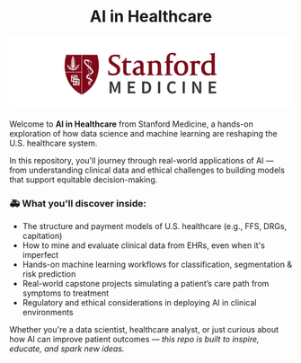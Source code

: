 <h1 align="center">AI in Healthcare</h1>

<p align="center">
  <img src="https://github.com/sobcza11/AI-in-Healthcare-Stanford/blob/main/_supporting/med_sch.png" alt="Stanford Medical School">
</p>

Welcome to **AI in Healthcare** from Stanford Medicine, a hands-on exploration of how data science and machine learning are reshaping the U.S. healthcare system.

In this repository, you'll journey through real-world applications of AI — from understanding clinical data and ethical challenges to building models that support equitable decision-making.

### 🚑 What you'll discover inside:
- The structure and payment models of U.S. healthcare (e.g., FFS, DRGs, capitation)  
- How to mine and evaluate clinical data from EHRs, even when it's imperfect  
- Hands-on machine learning workflows for classification, segmentation & risk prediction  
- Real-world capstone projects simulating a patient’s care path from symptoms to treatment  
- Regulatory and ethical considerations in deploying AI in clinical environments

Whether you're a data scientist, healthcare analyst, or just curious about how AI can improve patient outcomes — *this repo is built to inspire, educate, and spark new ideas.*
